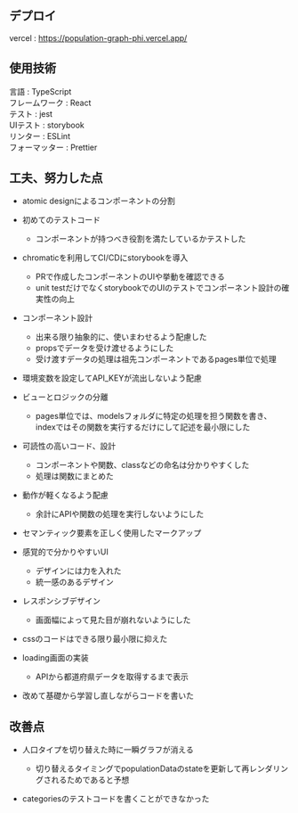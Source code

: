 ## デプロイ
vercel : https://population-graph-phi.vercel.app/
## 使用技術
言語 : TypeScript<br>
フレームワーク : React<br>
テスト : jest<br>
UIテスト : storybook<br>
リンター : ESLint<br>
フォーマッター : Prettier<br>
## 工夫、努力した点
- atomic designによるコンポーネントの分割
    
- 初めてのテストコード
  - コンポーネントが持つべき役割を満たしているかテストした
    
- chromaticを利用してCI/CDにstorybookを導入
  - PRで作成したコンポーネントのUIや挙動を確認できる
  - unit testだけでなくstorybookでのUIのテストでコンポーネント設計の確実性の向上
    
- コンポーネント設計
  - 出来る限り抽象的に、使いまわせるよう配慮した
  - propsでデータを受け渡せるようにした
  - 受け渡すデータの処理は祖先コンポーネントであるpages単位で処理
    
- 環境変数を設定してAPI_KEYが流出しないよう配慮
  
- ビューとロジックの分離
  - pages単位では、modelsフォルダに特定の処理を担う関数を書き、indexではその関数を実行するだけにして記述を最小限にした
    
- 可読性の高いコード、設計
  - コンポーネントや関数、classなどの命名は分かりやすくした
  - 処理は関数にまとめた
    
- 動作が軽くなるよう配慮
  - 余計にAPIや関数の処理を実行しないようにした

- セマンティック要素を正しく使用したマークアップ

- 感覚的で分かりやすいUI
  - デザインには力を入れた
  - 統一感のあるデザイン

- レスポンシブデザイン
  - 画面幅によって見た目が崩れないようにした

- cssのコードはできる限り最小限に抑えた

- loading画面の実装
  - APIから都道府県データを取得するまで表示

- 改めて基礎から学習し直しながらコードを書いた

## 改善点
- 人口タイプを切り替えた時に一瞬グラフが消える
  - 切り替えるタイミングでpopulationDataのstateを更新して再レンダリングされるためであると予想

- categoriesのテストコードを書くことができなかった

